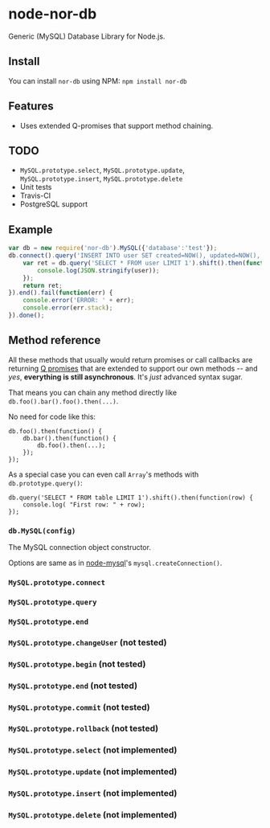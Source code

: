 node-nor-db
===========

Generic (MySQL) Database Library for Node.js.

Install
-------

You can install `nor-db` using NPM: `npm install nor-db`

Features
--------

* Uses extended Q-promises that support method chaining.

TODO
----

* `MySQL.prototype.select`, `MySQL.prototype.update`, `MySQL.prototype.insert`, `MySQL.prototype.delete`
* Unit tests
* Travis-CI
* PostgreSQL support

Example
-------

```javascript
var db = new require('nor-db').MySQL({'database':'test'});
db.connect().query('INSERT INTO user SET created=NOW(), updated=NOW(), ?', {'name':'bob'}).then(function(res) {
	var ret = db.query('SELECT * FROM user LIMIT 1').shift().then(function(user) {
		console.log(JSON.stringify(user));
	});
	return ret;
}).end().fail(function(err) {
	console.error('ERROR: ' + err);
	console.error(err.stack);
}).done();
```

Method reference
----------------

All these methods that usually would return promises or call callbacks are returning [Q promises](https://github.com/kriskowal/q) that are extended to support 
our own methods -- and *yes*, **everything is still asynchronous**. It's *just* advanced syntax sugar.

That means you can chain any method directly like `db.foo().bar().foo().then(...)`.

No need for code like this: 

	db.foo().then(function() {
		db.bar().then(function() {
			db.foo().then(...);
		});
	});


As a special case you can even call `Array`'s methods with `db.prototype.query()`:

	db.query('SELECT * FROM table LIMIT 1').shift().then(function(row) {
		console.log( "First row: " + row);
	});

### `db.MySQL(config)`

The MySQL connection object constructor.

Options are same as in [node-mysql](https://github.com/felixge/node-mysql)'s `mysql.createConnection()`.

### `MySQL.prototype.connect`
### `MySQL.prototype.query`
### `MySQL.prototype.end`
### `MySQL.prototype.changeUser` (not tested)
### `MySQL.prototype.begin` (not tested)
### `MySQL.prototype.end` (not tested)
### `MySQL.prototype.commit` (not tested)
### `MySQL.prototype.rollback` (not tested)
### `MySQL.prototype.select` (not implemented)
### `MySQL.prototype.update` (not implemented)
### `MySQL.prototype.insert` (not implemented)
### `MySQL.prototype.delete` (not implemented)
